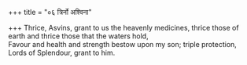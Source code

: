 +++
title = "०६ त्रिर्नो अश्विना"

+++
Thrice, Asvins, grant to us the heavenly medicines, thrice those of earth and thrice those that the waters hold,  
     Favour and health and strength bestow upon my son; triple protection, Lords of Splendour, grant to him.
